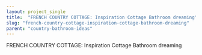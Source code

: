 ```yaml
---
layout: project_single
title:  "FRENCH COUNTRY COTTAGE: Inspiration Cottage Bathroom dreaming"
slug: "french-country-cottage-inspiration-cottage-bathroom-dreaming"
parent: "country-bathroom-ideas"
---
```

FRENCH COUNTRY COTTAGE: Inspiration Cottage Bathroom dreaming